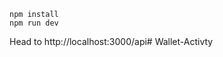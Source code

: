 ```
npm install
npm run dev
```

Head to http://localhost:3000/api#   W a l l e t - A c t i v t y  
 